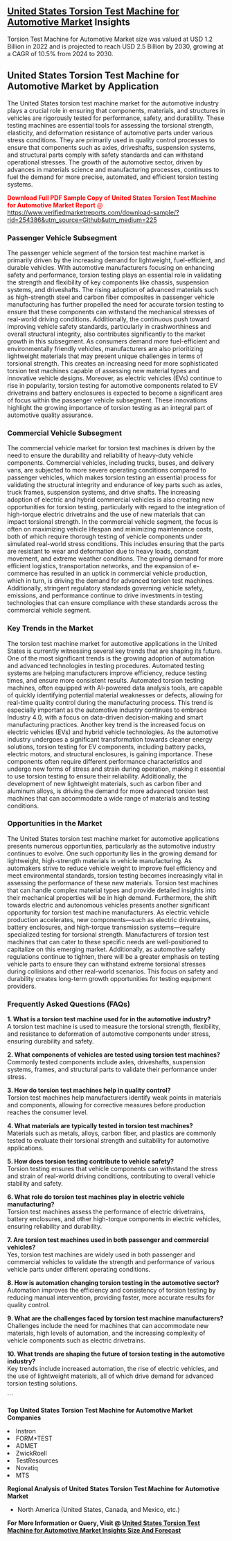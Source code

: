 <h2><a href="https://www.verifiedmarketreports.com/download-sample/?rid=254386&amp;utm_source=Github&amp;utm_medium=225" target="_blank">United States Torsion Test Machine for Automotive Market</a> Insights</h2><p>Torsion Test Machine for Automotive Market size was valued at USD 1.2 Billion in 2022 and is projected to reach USD 2.5 Billion by 2030, growing at a CAGR of 10.5% from 2024 to 2030.</p><p> <h2>United States Torsion Test Machine for Automotive Market by Application</h2> <p>The United States torsion test machine market for the automotive industry plays a crucial role in ensuring that components, materials, and structures in vehicles are rigorously tested for performance, safety, and durability. These testing machines are essential tools for assessing the torsional strength, elasticity, and deformation resistance of automotive parts under various stress conditions. They are primarily used in quality control processes to ensure that components such as axles, driveshafts, suspension systems, and structural parts comply with safety standards and can withstand operational stresses. The growth of the automotive sector, driven by advances in materials science and manufacturing processes, continues to fuel the demand for more precise, automated, and efficient torsion testing systems. <p><span class=""><span style="color: #ff0000;"><strong>Download Full PDF Sample Copy of United States Torsion Test Machine for Automotive Market Report</strong> @ </span><a href="https://www.verifiedmarketreports.com/download-sample/?rid=254386&amp;utm_source=Github&amp;utm_medium=225" target="_blank">https://www.verifiedmarketreports.com/download-sample/?rid=254386&amp;utm_source=Github&amp;utm_medium=225</a></span></p></p> <h3>Passenger Vehicle Subsegment</h3> <p>The passenger vehicle segment of the torsion test machine market is primarily driven by the increasing demand for lightweight, fuel-efficient, and durable vehicles. With automotive manufacturers focusing on enhancing safety and performance, torsion testing plays an essential role in validating the strength and flexibility of key components like chassis, suspension systems, and driveshafts. The rising adoption of advanced materials such as high-strength steel and carbon fiber composites in passenger vehicle manufacturing has further propelled the need for accurate torsion testing to ensure that these components can withstand the mechanical stresses of real-world driving conditions. Additionally, the continuous push toward improving vehicle safety standards, particularly in crashworthiness and overall structural integrity, also contributes significantly to the market growth in this subsegment. As consumers demand more fuel-efficient and environmentally friendly vehicles, manufacturers are also prioritizing lightweight materials that may present unique challenges in terms of torsional strength. This creates an increasing need for more sophisticated torsion test machines capable of assessing new material types and innovative vehicle designs. Moreover, as electric vehicles (EVs) continue to rise in popularity, torsion testing for automotive components related to EV drivetrains and battery enclosures is expected to become a significant area of focus within the passenger vehicle subsegment. These innovations highlight the growing importance of torsion testing as an integral part of automotive quality assurance. <h3>Commercial Vehicle Subsegment</h3> <p>The commercial vehicle market for torsion test machines is driven by the need to ensure the durability and reliability of heavy-duty vehicle components. Commercial vehicles, including trucks, buses, and delivery vans, are subjected to more severe operating conditions compared to passenger vehicles, which makes torsion testing an essential process for validating the structural integrity and endurance of key parts such as axles, truck frames, suspension systems, and drive shafts. The increasing adoption of electric and hybrid commercial vehicles is also creating new opportunities for torsion testing, particularly with regard to the integration of high-torque electric drivetrains and the use of new materials that can impact torsional strength. In the commercial vehicle segment, the focus is often on maximizing vehicle lifespan and minimizing maintenance costs, both of which require thorough testing of vehicle components under simulated real-world stress conditions. This includes ensuring that the parts are resistant to wear and deformation due to heavy loads, constant movement, and extreme weather conditions. The growing demand for more efficient logistics, transportation networks, and the expansion of e-commerce has resulted in an uptick in commercial vehicle production, which in turn, is driving the demand for advanced torsion test machines. Additionally, stringent regulatory standards governing vehicle safety, emissions, and performance continue to drive investments in testing technologies that can ensure compliance with these standards across the commercial vehicle segment. <h3>Key Trends in the Market</h3> <p>The torsion test machine market for automotive applications in the United States is currently witnessing several key trends that are shaping its future. One of the most significant trends is the growing adoption of automation and advanced technologies in testing procedures. Automated testing systems are helping manufacturers improve efficiency, reduce testing times, and ensure more consistent results. Automated torsion testing machines, often equipped with AI-powered data analysis tools, are capable of quickly identifying potential material weaknesses or defects, allowing for real-time quality control during the manufacturing process. This trend is especially important as the automotive industry continues to embrace Industry 4.0, with a focus on data-driven decision-making and smart manufacturing practices. Another key trend is the increased focus on electric vehicles (EVs) and hybrid vehicle technologies. As the automotive industry undergoes a significant transformation towards cleaner energy solutions, torsion testing for EV components, including battery packs, electric motors, and structural enclosures, is gaining importance. These components often require different performance characteristics and undergo new forms of stress and strain during operation, making it essential to use torsion testing to ensure their reliability. Additionally, the development of new lightweight materials, such as carbon fiber and aluminum alloys, is driving the demand for more advanced torsion test machines that can accommodate a wide range of materials and testing conditions. <h3>Opportunities in the Market</h3> <p>The United States torsion test machine market for automotive applications presents numerous opportunities, particularly as the automotive industry continues to evolve. One such opportunity lies in the growing demand for lightweight, high-strength materials in vehicle manufacturing. As automakers strive to reduce vehicle weight to improve fuel efficiency and meet environmental standards, torsion testing becomes increasingly vital in assessing the performance of these new materials. Torsion test machines that can handle complex material types and provide detailed insights into their mechanical properties will be in high demand. Furthermore, the shift towards electric and autonomous vehicles presents another significant opportunity for torsion test machine manufacturers. As electric vehicle production accelerates, new components—such as electric drivetrains, battery enclosures, and high-torque transmission systems—require specialized testing for torsional strength. Manufacturers of torsion test machines that can cater to these specific needs are well-positioned to capitalize on this emerging market. Additionally, as automotive safety regulations continue to tighten, there will be a greater emphasis on testing vehicle parts to ensure they can withstand extreme torsional stresses during collisions and other real-world scenarios. This focus on safety and durability creates long-term growth opportunities for testing equipment providers. <h3>Frequently Asked Questions (FAQs)</h3> <p><strong>1. What is a torsion test machine used for in the automotive industry?</strong><br> A torsion test machine is used to measure the torsional strength, flexibility, and resistance to deformation of automotive components under stress, ensuring durability and safety.</p> <p><strong>2. What components of vehicles are tested using torsion test machines?</strong><br> Commonly tested components include axles, driveshafts, suspension systems, frames, and structural parts to validate their performance under stress.</p> <p><strong>3. How do torsion test machines help in quality control?</strong><br> Torsion test machines help manufacturers identify weak points in materials and components, allowing for corrective measures before production reaches the consumer level.</p> <p><strong>4. What materials are typically tested in torsion test machines?</strong><br> Materials such as metals, alloys, carbon fiber, and plastics are commonly tested to evaluate their torsional strength and suitability for automotive applications.</p> <p><strong>5. How does torsion testing contribute to vehicle safety?</strong><br> Torsion testing ensures that vehicle components can withstand the stress and strain of real-world driving conditions, contributing to overall vehicle stability and safety.</p> <p><strong>6. What role do torsion test machines play in electric vehicle manufacturing?</strong><br> Torsion test machines assess the performance of electric drivetrains, battery enclosures, and other high-torque components in electric vehicles, ensuring reliability and durability.</p> <p><strong>7. Are torsion test machines used in both passenger and commercial vehicles?</strong><br> Yes, torsion test machines are widely used in both passenger and commercial vehicles to validate the strength and performance of various vehicle parts under different operating conditions.</p> <p><strong>8. How is automation changing torsion testing in the automotive sector?</strong><br> Automation improves the efficiency and consistency of torsion testing by reducing manual intervention, providing faster, more accurate results for quality control.</p> <p><strong>9. What are the challenges faced by torsion test machine manufacturers?</strong><br> Challenges include the need for machines that can accommodate new materials, high levels of automation, and the increasing complexity of vehicle components such as electric drivetrains.</p> <p><strong>10. What trends are shaping the future of torsion testing in the automotive industry?</strong><br> Key trends include increased automation, the rise of electric vehicles, and the use of lightweight materials, all of which drive demand for advanced torsion testing solutions.</p> ```</p><p><strong>Top United States Torsion Test Machine for Automotive Market Companies</strong></p><div data-test-id=""><p><li>Instron</li><li> FORM+TEST</li><li> ADMET</li><li> ZwickRoell</li><li> TestResources</li><li> Novatiq</li><li> MTS</li></p><div><strong>Regional Analysis of&nbsp;United States Torsion Test Machine for Automotive Market</strong></div><ul><li dir="ltr"><p dir="ltr">North America&nbsp;(United States, Canada, and Mexico, etc.)</p></li></ul><p><strong>For More Information or Query, Visit @&nbsp;</strong><strong><a href="https://www.verifiedmarketreports.com/product/torsion-test-machine-for-automotive-market/?utm_source=Github&amp;utm_medium=225" target="_blank">United States Torsion Test Machine for Automotive Market Insights Size And Forecast</a></strong></p></div>
